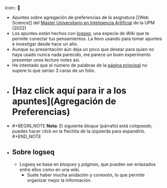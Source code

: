 icon:: 📜

- Apuntes sobre agregación de preferencias de la asignatura [[Web Science]] del [Master Universitario en Inteligencia Artificial](http://www.dia.fi.upm.es/masteria/?q=es/MUIA) de la UPM (2022)
- Los apuntes están hechos con [logseq](https://logseq.com/), una especie de *Wiki* que te permite conectar tus pensamientos. La llevo usando para tomar apuntes e investigar desde hace un año.
- Aunque su presentación aún deja un poco que desear para quien no haya usado nunca nada parecido, me parece un buen experimento presentar unos lecture notes así.
- He intentado que el número de palabras de la [página principal](main) no supere lo que serían 3 caras de un folio.
- # [Haz click aquí para ir a los apuntes](Agregación de Preferencias)
- #+BEGIN_NOTE
  **Nota**: El siguiente *bloque* (párrafo) está *colapsado*, puedes hacer click en la flechita de la izquierda para expandirlo.
  #+END_NOTE
- ## Sobre logseq
	- Logseq se basa en *bloques* y *páginas*, que pueden ser enlazados entre ellos como en una wiki.
		- Suele haber mucha anidación y conexión, lo que permite organizar mejor la información.